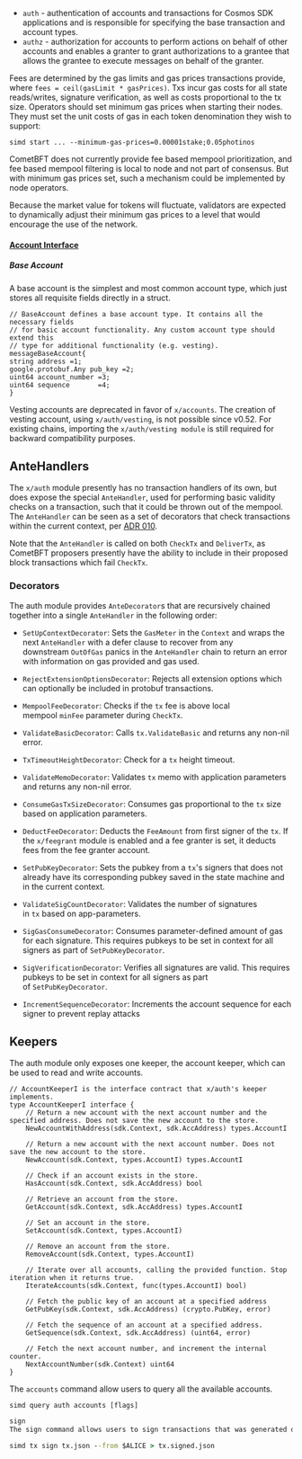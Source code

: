 -   `auth` \- authentication of accounts and transactions for Cosmos SDK applications and is responsible for specifying the base transaction and account types.
-   `authz` \- authorization for accounts to perform actions on behalf of other accounts and enables a granter to grant authorizations to a grantee that allows the grantee to execute messages on behalf of the granter.


Fees are determined by the gas limits and gas prices transactions provide, where `fees = ceil(gasLimit * gasPrices)`. Txs incur gas costs for all state reads/writes, signature verification, as well as costs proportional to the tx size. Operators should set minimum gas prices when starting their nodes. They must set the unit costs of gas in each token denomination they wish to support:

`simd start ... --minimum-gas-prices=0.00001stake;0.05photinos`


CometBFT does not currently provide fee based mempool prioritization, and fee based mempool filtering is local to node and not part of consensus. But with minimum gas prices set, such a mechanism could be implemented by node operators.

Because the market value for tokens will fluctuate, validators are expected to dynamically adjust their minimum gas prices to a level that would encourage the use of the network.


#### [Account Interface ](https://docs.cosmos.network/v0.52/build/modules/auth#account-interface)


##### Base Account[​](https://docs.cosmos.network/v0.52/build/modules/auth#base-account "Direct link to Base Account")

A base account is the simplest and most common account type, which just stores all requisite fields directly in a struct.

```
// BaseAccount defines a base account type. It contains all the necessary fields
// for basic account functionality. Any custom account type should extend this
// type for additional functionality (e.g. vesting).
messageBaseAccount{
string address =1;
google.protobuf.Any pub_key =2;
uint64 account_number =3;
uint64 sequence       =4;
}
```


Vesting accounts are deprecated in favor of `x/accounts`. The creation of vesting account, using `x/auth/vesting`, is not possible since v0.52. For existing chains, importing the `x/auth/vesting module` is still required for backward compatibility purposes.



AnteHandlers[​](https://docs.cosmos.network/v0.52/build/modules/auth#antehandlers "Direct link to AnteHandlers")
----------------------------------------------------------------------------------------------------------------

The `x/auth` module presently has no transaction handlers of its own, but does expose the special `AnteHandler`, used for performing basic validity checks on a transaction, such that it could be thrown out of the mempool. The `AnteHandler` can be seen as a set of decorators that check transactions within the current context, per [ADR 010](https://github.com/cosmos/cosmos-sdk/blob/main/docs/architecture/adr-010-modular-antehandler.md).

Note that the `AnteHandler` is called on both `CheckTx` and `DeliverTx`, as CometBFT proposers presently have the ability to include in their proposed block transactions which fail `CheckTx`.


### Decorators[​](https://docs.cosmos.network/v0.52/build/modules/auth#decorators "Direct link to Decorators")

The auth module provides `AnteDecorator`s that are recursively chained together into a single `AnteHandler` in the following order:

-   `SetUpContextDecorator`: Sets the `GasMeter` in the `Context` and wraps the next `AnteHandler` with a defer clause to recover from any downstream `OutOfGas` panics in the `AnteHandler` chain to return an error with information on gas provided and gas used.

-   `RejectExtensionOptionsDecorator`: Rejects all extension options which can optionally be included in protobuf transactions.

-   `MempoolFeeDecorator`: Checks if the `tx` fee is above local mempool `minFee` parameter during `CheckTx`.

-   `ValidateBasicDecorator`: Calls `tx.ValidateBasic` and returns any non-nil error.

-   `TxTimeoutHeightDecorator`: Check for a `tx` height timeout.

-   `ValidateMemoDecorator`: Validates `tx` memo with application parameters and returns any non-nil error.

-   `ConsumeGasTxSizeDecorator`: Consumes gas proportional to the `tx` size based on application parameters.

-   `DeductFeeDecorator`: Deducts the `FeeAmount` from first signer of the `tx`. If the `x/feegrant` module is enabled and a fee granter is set, it deducts fees from the fee granter account.

-   `SetPubKeyDecorator`: Sets the pubkey from a `tx`'s signers that does not already have its corresponding pubkey saved in the state machine and in the current context.

-   `ValidateSigCountDecorator`: Validates the number of signatures in `tx` based on app-parameters.

-   `SigGasConsumeDecorator`: Consumes parameter-defined amount of gas for each signature. This requires pubkeys to be set in context for all signers as part of `SetPubKeyDecorator`.

-   `SigVerificationDecorator`: Verifies all signatures are valid. This requires pubkeys to be set in context for all signers as part of `SetPubKeyDecorator`.

-   `IncrementSequenceDecorator`: Increments the account sequence for each signer to prevent replay attacks


Keepers[​](https://docs.cosmos.network/v0.52/build/modules/auth#keepers "Direct link to Keepers")
-------------------------------------------------------------------------------------------------

The auth module only exposes one keeper, the account keeper, which can be used to read and write accounts.

```
// AccountKeeperI is the interface contract that x/auth's keeper implements.
type AccountKeeperI interface {
    // Return a new account with the next account number and the specified address. Does not save the new account to the store.
    NewAccountWithAddress(sdk.Context, sdk.AccAddress) types.AccountI

    // Return a new account with the next account number. Does not save the new account to the store.
    NewAccount(sdk.Context, types.AccountI) types.AccountI

    // Check if an account exists in the store.
    HasAccount(sdk.Context, sdk.AccAddress) bool

    // Retrieve an account from the store.
    GetAccount(sdk.Context, sdk.AccAddress) types.AccountI

    // Set an account in the store.
    SetAccount(sdk.Context, types.AccountI)

    // Remove an account from the store.
    RemoveAccount(sdk.Context, types.AccountI)

    // Iterate over all accounts, calling the provided function. Stop iteration when it returns true.
    IterateAccounts(sdk.Context, func(types.AccountI) bool)

    // Fetch the public key of an account at a specified address
    GetPubKey(sdk.Context, sdk.AccAddress) (crypto.PubKey, error)

    // Fetch the sequence of an account at a specified address.
    GetSequence(sdk.Context, sdk.AccAddress) (uint64, error)

    // Fetch the next account number, and increment the internal counter.
    NextAccountNumber(sdk.Context) uint64
}
```


The `accounts` command allow users to query all the available accounts.

```
simd query auth accounts [flags]
```

```bat
sign
The sign command allows users to sign transactions that was generated offline.

simd tx sign tx.json --from $ALICE > tx.signed.json
```
